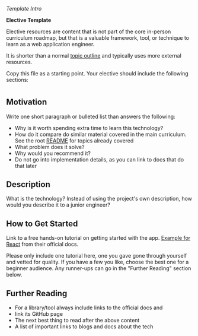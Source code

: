 _Template Intro_

**Elective Template**

Elective resources are content that is not part of the core in-person curriculum roadmap, but that is a valuable framework, tool, or technique to learn as a web application engineer.

It is shorter than a normal [topic outline](./topic-outline.md) and typically uses more external resources.

Copy this file as a starting point. Your elective should include the following sections:

# <TECHNOLOGY NAME>

## Motivation

Write one short paragraph or bulleted list than answers the following:

- Why is it worth spending extra time to learn this technology?
- How do it compare do similar material covered in the main curriculum. See the root [README](/README.md) for topics already covered
- What problem does it solve? 
- Why would you recommend it?
- Do not go into implementation details, as you can link to docs that do that later

## Description

What is the technology? Instead of using the project's own description, how would you describe it to a junior engineer? 

## How to Get Started

Link to a free hands-on tutorial on getting started with the app. [Example for React](https://reactjs.org/tutorial/tutorial.html) from their official docs.

Please only include one tutorial here, one you gave gone through yourself and vetted for quality. If you have a few you like, choose the best one for a beginner audience. Any runner-ups can go in the "Further Reading" section below.


## Further Reading
- For a library/tool always include links to the official docs and 
- link its GitHub page
- The next best thing to read after the above content
- A list of important links to blogs and docs about the tech
